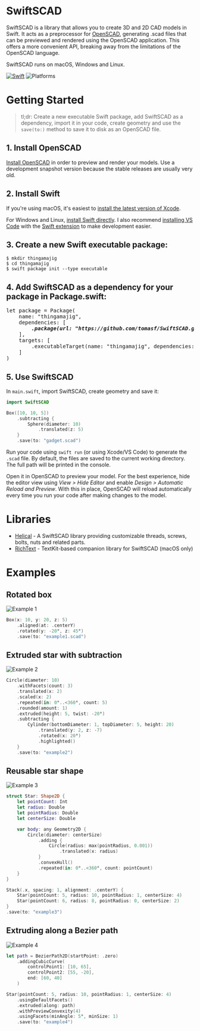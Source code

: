 # SwiftSCAD
SwiftSCAD is a library that allows you to create 3D and 2D CAD models in Swift. It acts as a preprocessor for [OpenSCAD][openscad], generating .scad files that can be previewed and rendered using the OpenSCAD application. This offers a more convenient API, breaking away from the limitations of the OpenSCAD language.

SwiftSCAD runs on macOS, Windows and Linux.

[![Swift](https://github.com/tomasf/SwiftSCAD/actions/workflows/swift.yml/badge.svg)](https://github.com/tomasf/SwiftSCAD/actions/workflows/swift.yml)
![Platforms](https://img.shields.io/badge/Platforms-macOS_|_Linux_|_Windows-cc9529?logo=swift&logoColor=white)

# Getting Started
> tl;dr: Create a new executable Swift package, add SwiftSCAD as a dependency, import it in your code, create geometry and use the `save(to:)` method to save it to disk as an OpenSCAD file.

## 1. Install OpenSCAD
[Install OpenSCAD][openscad-download] in order to preview and render your models. Use a development snapshot version because the stable releases are usually very old.

## 2. Install Swift
If you're using macOS, it's easiest to [install the latest version of Xcode][xcode].

For Windows and Linux, [install Swift directly][swift]. I also recommend [installing VS Code][vscode] with the [Swift extension][swift-extension] to make development easier.

## 3. Create a new Swift executable package:
```
$ mkdir thingamajig
$ cd thingamajig
$ swift package init --type executable
```

## 4. Add SwiftSCAD as a dependency for your package in Package.swift:

<pre>
let package = Package(
    name: "thingamajig",
    dependencies: [
        <b><i>.package(url: "https://github.com/tomasf/SwiftSCAD.git", from: "0.8.1"),</i></b>
    ],
    targets: [
        .executableTarget(name: "thingamajig", dependencies: [<b><i>"SwiftSCAD"</i></b>])
    ]
)
</pre>

## 5. Use SwiftSCAD
In `main.swift`, import SwiftSCAD, create geometry and save it:

```swift
import SwiftSCAD

Box([10, 10, 5])
    .subtracting {
        Sphere(diameter: 10)
            .translated(z: 5)
    }
    .save(to: "gadget.scad")
```

Run your code using `swift run` (or using Xcode/VS Code) to generate the `.scad` file. By default, the files are saved to the current working directory. The full path will be printed in the console.

Open it in OpenSCAD to preview your model. For the best experience, hide the editor view using *View > Hide Editor* and enable *Design > Automatic Reload and Preview*. With this in place, OpenSCAD will reload automatically every time you run your code after making changes to the model.

# Libraries
* [Helical][helical] - A SwiftSCAD library providing customizable threads, screws, bolts, nuts and related parts.
* [RichText][richtext] - TextKit-based companion library for SwiftSCAD (macOS only)

# Examples

## Rotated box
![Example 1](https://tomasf.se/projects/swiftscad/examples/example1.png)

```swift
Box(x: 10, y: 20, z: 5)
    .aligned(at: .centerY)
    .rotated(y: -20°, z: 45°)
    .save(to: "example1.scad")
```

## Extruded star with subtraction
![Example 2](https://tomasf.se/projects/swiftscad/examples/example2.png)

```swift
Circle(diameter: 10)
    .withFacets(count: 3)
    .translated(x: 2)
    .scaled(x: 2)
    .repeated(in: 0°..<360°, count: 5)
    .rounded(amount: 1)
    .extruded(height: 5, twist: -20°)
    .subtracting {
        Cylinder(bottomDiameter: 1, topDiameter: 5, height: 20)
            .translated(y: 2, z: -7)
            .rotated(x: 20°)
            .highlighted()
    }
    .save(to: "example2")
```

## Reusable star shape
![Example 3](https://tomasf.se/projects/swiftscad/examples/example3.png)

```swift
struct Star: Shape2D {
    let pointCount: Int
    let radius: Double
    let pointRadius: Double
    let centerSize: Double

    var body: any Geometry2D {
        Circle(diameter: centerSize)
            .adding {
                Circle(radius: max(pointRadius, 0.001))
                    .translated(x: radius)
            }
            .convexHull()
            .repeated(in: 0°..<360°, count: pointCount)
    }
}

Stack(.x, spacing: 1, alignment: .centerY) {
    Star(pointCount: 5, radius: 10, pointRadius: 1, centerSize: 4)
    Star(pointCount: 6, radius: 8, pointRadius: 0, centerSize: 2)
}
.save(to: "example3")
```

## Extruding along a Bezier path
![Example 4](https://tomasf.se/projects/swiftscad/examples/example4.png)

```swift
let path = BezierPath2D(startPoint: .zero)
    .addingCubicCurve(
        controlPoint1: [10, 65],
        controlPoint2: [55, -20],
        end: [60, 40]
    )

Star(pointCount: 5, radius: 10, pointRadius: 1, centerSize: 4)
    .usingDefaultFacets()
    .extruded(along: path)
    .withPreviewConvexity(4)
    .usingFacets(minAngle: 5°, minSize: 1)
    .save(to: "example4")
```

[openscad]: https://openscad.org
[openscad-download]: https://openscad.org/downloads.html#snapshots
[xcode]: https://developer.apple.com/download/all/?q=xcode
[swift]: https://www.swift.org/install
[vscode]: https://code.visualstudio.com/Download
[swift-extension]: https://marketplace.visualstudio.com/items?itemName=sswg.swift-lang
[helical]: https://github.com/tomasf/Helical
[richtext]: https://github.com/tomasf/RichText
